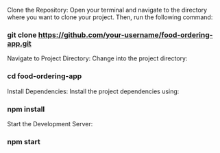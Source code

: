 Clone the Repository:
Open your terminal and navigate to the directory where you want to clone your project. Then, run the following command:
### git clone https://github.com/your-username/food-ordering-app.git

Navigate to Project Directory:
Change into the project directory:
### cd food-ordering-app

Install Dependencies:
Install the project dependencies using:
### npm install

Start the Development Server:
### npm start

